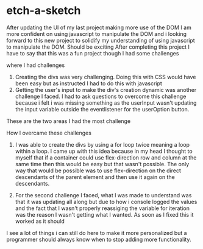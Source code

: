 # etch-a-sketch
After updating the UI of my last project making more use of the DOM I am more confident on using javascript to manipulate the DOM and i looking forward to this new project to solidify my understanding of using javascript to manipulate the DOM. Should be exciting
After completing this project I have to say that this was a fun project though I had some challenges

where I had challenges
1. Creating the divs was very challenging. Doing this with CSS would have been easy but as instructed I had to do this with javascript
2. Getting the user's input to make the div's creation dynamic was another challenge I faced. I had to ask questions to overcome this challenge because i felt i was missing something as the userInput wasn't updating the input variable outside the eventlistener for the userOption button.

These are the two areas I had the most challenge

How I overcame these challenges
1. I was able to create the divs by using a for loop twice meaning a loop within a loop.
I came up with this idea because in my head I thought to myself that if a container could use flex-direction row and column at the same time then this would be easy but that wasn't possible. The only way that would be possible was to use flex-direction on the direct descendants of the parent element and then use it again on the descendants. 

2. For the second challenge I faced, what I was made to understand was that it was updating all along but due to how i console logged the values and the fact that I wasn't properly reassiging the variable for iteration was the reason I wasn't getting what I wanted. As soon as I fixed this it worked as it should 
   
   
I see a lot of things i can still do here to make it 
more personalized but a programmer should always know
when to stop adding more functionality. 
   
